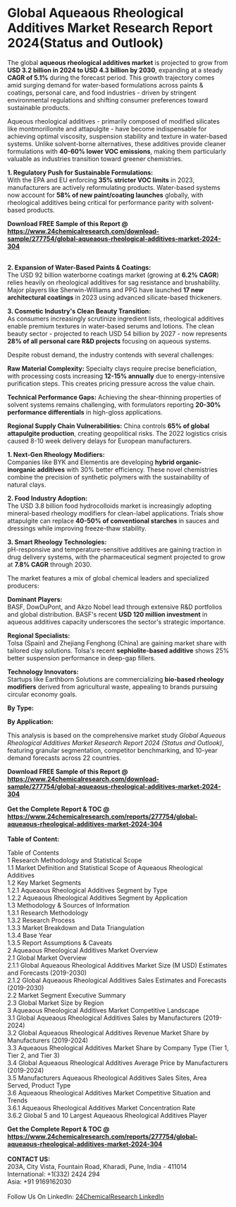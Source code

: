 <h1>Global Aqueaous Rheological Additives Market Research Report 2024(Status and Outlook)</h1><p>The global <strong>aqueous rheological additives market</strong> is projected to grow from <strong>USD 3.2 billion in 2024 to USD 4.3 billion by 2030</strong>, expanding at a steady <strong>CAGR of 5.1%</strong> during the forecast period. This growth trajectory comes amid surging demand for water-based formulations across paints &amp; coatings, personal care, and food industries - driven by stringent environmental regulations and shifting consumer preferences toward sustainable products.</p><p>Aqueous rheological additives - primarily composed of modified silicates like montmorillonite and attapulgite - have become indispensable for achieving optimal viscosity, suspension stability and texture in water-based systems. Unlike solvent-borne alternatives, these additives provide cleaner formulations with <strong>40-60% lower VOC emissions</strong>, making them particularly valuable as industries transition toward greener chemistries.</p><p><strong>1. Regulatory Push for Sustainable Formulations:</strong><br>
With the EPA and EU enforcing <strong>35% stricter VOC limits</strong> in 2023, manufacturers are actively reformulating products. Water-based systems now account for <strong>58% of new paint/coating launches</strong> globally, with rheological additives being critical for performance parity with solvent-based products.</p><div><b>Download FREE Sample of this Report @ 
            <a href="https://www.24chemicalresearch.com/download-sample/277754/global-aqueaous-rheological-additives-market-2024-304">
            https://www.24chemicalresearch.com/download-sample/277754/global-aqueaous-rheological-additives-market-2024-304</a></b></div><br><p><strong>2. Expansion of Water-Based Paints &amp; Coatings:</strong><br>
The USD 92 billion waterborne coatings market (growing at <strong>6.2% CAGR</strong>) relies heavily on rheological additives for sag resistance and brushability. Major players like Sherwin-Williams and PPG have launched <strong>17 new architectural coatings</strong> in 2023 using advanced silicate-based thickeners.</p><p><strong>3. Cosmetic Industry's Clean Beauty Transition:</strong><br>
As consumers increasingly scrutinize ingredient lists, rheological additives enable premium textures in water-based serums and lotions. The clean beauty sector - projected to reach USD 54 billion by 2027 - now represents <strong>28% of all personal care R&amp;D projects</strong> focusing on aqueous systems.</p><p>Despite robust demand, the industry contends with several challenges:</p><p><strong>Raw Material Complexity:</strong> Specialty clays require precise beneficiation, with processing costs increasing <strong>12-15% annually</strong> due to energy-intensive purification steps. This creates pricing pressure across the value chain.</p><p><strong>Technical Performance Gaps:</strong> Achieving the shear-thinning properties of solvent systems remains challenging, with formulators reporting <strong>20-30% performance differentials</strong> in high-gloss applications.</p><p><strong>Regional Supply Chain Vulnerabilities:</strong> China controls <strong>65% of global attapulgite production</strong>, creating geopolitical risks. The 2022 logistics crisis caused 8-10 week delivery delays for European manufacturers.</p><p><strong>1. Next-Gen Rheology Modifiers:</strong><br>
Companies like BYK and Elementis are developing <strong>hybrid organic-inorganic additives</strong> with 30% better efficiency. These novel chemistries combine the precision of synthetic polymers with the sustainability of natural clays.</p><p><strong>2. Food Industry Adoption:</strong><br>
The USD 3.8 billion food hydrocolloids market is increasingly adopting mineral-based rheology modifiers for clean-label applications. Trials show attapulgite can replace <strong>40-50% of conventional starches</strong> in sauces and dressings while improving freeze-thaw stability.</p><p><strong>3. Smart Rheology Technologies:</strong><br>
pH-responsive and temperature-sensitive additives are gaining traction in drug delivery systems, with the pharmaceutical segment projected to grow at <strong>7.8% CAGR</strong> through 2030.</p><p>The market features a mix of global chemical leaders and specialized producers:</p><p><strong>Dominant Players:</strong><br>
BASF, DowDuPont, and Akzo Nobel lead through extensive R&amp;D portfolios and global distribution. BASF's recent <strong>USD 120 million investment</strong> in aqueous additives capacity underscores the sector's strategic importance.</p><p><strong>Regional Specialists:</strong><br>
Tolsa (Spain) and Zhejiang Fenghong (China) are gaining market share with tailored clay solutions. Tolsa's recent <strong>sephiolite-based additive</strong> shows 25% better suspension performance in deep-gap fillers.</p><p><strong>Technology Innovators:</strong><br>
Startups like Earthborn Solutions are commercializing <strong>bio-based rheology modifiers</strong> derived from agricultural waste, appealing to brands pursuing circular economy goals.</p><p><strong>By Type:</strong></p><p><strong>By Application:</strong></p><p>This analysis is based on the comprehensive market study <em>Global Aqueous Rheological Additives Market Research Report 2024 (Status and Outlook)</em>, featuring granular segmentation, competitor benchmarking, and 10-year demand forecasts across 22 countries.</p><div><b>Download FREE Sample of this Report @ 
            <a href="https://www.24chemicalresearch.com/download-sample/277754/global-aqueaous-rheological-additives-market-2024-304">
            https://www.24chemicalresearch.com/download-sample/277754/global-aqueaous-rheological-additives-market-2024-304</a></b></div><br><div><b>Get the Complete Report & TOC @ 
            <a href="https://www.24chemicalresearch.com/reports/277754/global-aqueaous-rheological-additives-market-2024-304">
            https://www.24chemicalresearch.com/reports/277754/global-aqueaous-rheological-additives-market-2024-304</a></b></div><br>
            <b>Table of Content:</b><p>Table of Contents<br />
1 Research Methodology and Statistical Scope<br />
1.1 Market Definition and Statistical Scope of Aqueaous Rheological Additives<br />
1.2 Key Market Segments<br />
1.2.1 Aqueaous Rheological Additives Segment by Type<br />
1.2.2 Aqueaous Rheological Additives Segment by Application<br />
1.3 Methodology & Sources of Information<br />
1.3.1 Research Methodology<br />
1.3.2 Research Process<br />
1.3.3 Market Breakdown and Data Triangulation<br />
1.3.4 Base Year<br />
1.3.5 Report Assumptions & Caveats<br />
2 Aqueaous Rheological Additives Market Overview<br />
2.1 Global Market Overview<br />
2.1.1 Global Aqueaous Rheological Additives Market Size (M USD) Estimates and Forecasts (2019-2030)<br />
2.1.2 Global Aqueaous Rheological Additives Sales Estimates and Forecasts (2019-2030)<br />
2.2 Market Segment Executive Summary<br />
2.3 Global Market Size by Region<br />
3 Aqueaous Rheological Additives Market Competitive Landscape<br />
3.1 Global Aqueaous Rheological Additives Sales by Manufacturers (2019-2024)<br />
3.2 Global Aqueaous Rheological Additives Revenue Market Share by Manufacturers (2019-2024)<br />
3.3 Aqueaous Rheological Additives Market Share by Company Type (Tier 1, Tier 2, and Tier 3)<br />
3.4 Global Aqueaous Rheological Additives Average Price by Manufacturers (2019-2024)<br />
3.5 Manufacturers Aqueaous Rheological Additives Sales Sites, Area Served, Product Type<br />
3.6 Aqueaous Rheological Additives Market Competitive Situation and Trends<br />
3.6.1 Aqueaous Rheological Additives Market Concentration Rate<br />
3.6.2 Global 5 and 10 Largest Aqueaous Rheological Additives Player</p><div><b>Get the Complete Report & TOC @ 
            <a href="https://www.24chemicalresearch.com/reports/277754/global-aqueaous-rheological-additives-market-2024-304">
            https://www.24chemicalresearch.com/reports/277754/global-aqueaous-rheological-additives-market-2024-304</a></b></div><br><b>CONTACT US:</b><br>
            203A, City Vista, Fountain Road, Kharadi, Pune, India - 411014<br>
            International: +1(332) 2424 294<br>
            Asia: +91 9169162030 <br><br>
            Follow Us On LinkedIn: <a href="https://www.linkedin.com/company/24chemicalresearch/">24ChemicalResearch LinkedIn</a>